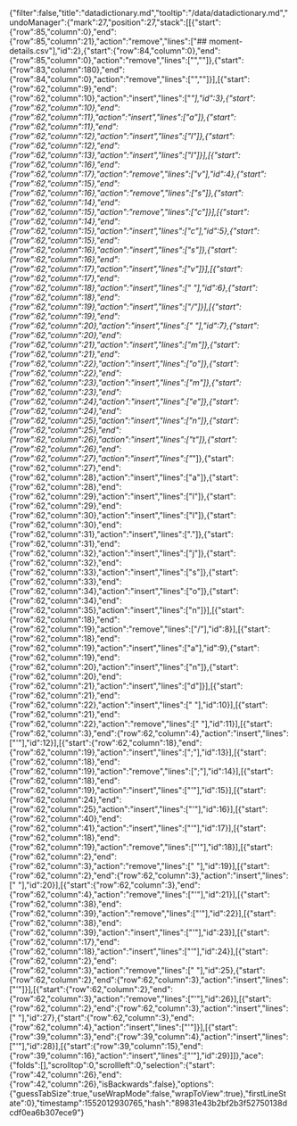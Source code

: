 {"filter":false,"title":"datadictionary.md","tooltip":"/data/datadictionary.md","undoManager":{"mark":27,"position":27,"stack":[[{"start":{"row":85,"column":0},"end":{"row":85,"column":21},"action":"remove","lines":["## moment-details.csv"],"id":2},{"start":{"row":84,"column":0},"end":{"row":85,"column":0},"action":"remove","lines":["",""]},{"start":{"row":83,"column":180},"end":{"row":84,"column":0},"action":"remove","lines":["",""]}],[{"start":{"row":62,"column":9},"end":{"row":62,"column":10},"action":"insert","lines":["_"],"id":3},{"start":{"row":62,"column":10},"end":{"row":62,"column":11},"action":"insert","lines":["a"]},{"start":{"row":62,"column":11},"end":{"row":62,"column":12},"action":"insert","lines":["l"]},{"start":{"row":62,"column":12},"end":{"row":62,"column":13},"action":"insert","lines":["l"]}],[{"start":{"row":62,"column":16},"end":{"row":62,"column":17},"action":"remove","lines":["v"],"id":4},{"start":{"row":62,"column":15},"end":{"row":62,"column":16},"action":"remove","lines":["s"]},{"start":{"row":62,"column":14},"end":{"row":62,"column":15},"action":"remove","lines":["c"]}],[{"start":{"row":62,"column":14},"end":{"row":62,"column":15},"action":"insert","lines":["c"],"id":5},{"start":{"row":62,"column":15},"end":{"row":62,"column":16},"action":"insert","lines":["s"]},{"start":{"row":62,"column":16},"end":{"row":62,"column":17},"action":"insert","lines":["v"]}],[{"start":{"row":62,"column":17},"end":{"row":62,"column":18},"action":"insert","lines":[" "],"id":6},{"start":{"row":62,"column":18},"end":{"row":62,"column":19},"action":"insert","lines":["/"]}],[{"start":{"row":62,"column":19},"end":{"row":62,"column":20},"action":"insert","lines":[" "],"id":7},{"start":{"row":62,"column":20},"end":{"row":62,"column":21},"action":"insert","lines":["m"]},{"start":{"row":62,"column":21},"end":{"row":62,"column":22},"action":"insert","lines":["o"]},{"start":{"row":62,"column":22},"end":{"row":62,"column":23},"action":"insert","lines":["m"]},{"start":{"row":62,"column":23},"end":{"row":62,"column":24},"action":"insert","lines":["e"]},{"start":{"row":62,"column":24},"end":{"row":62,"column":25},"action":"insert","lines":["n"]},{"start":{"row":62,"column":25},"end":{"row":62,"column":26},"action":"insert","lines":["t"]},{"start":{"row":62,"column":26},"end":{"row":62,"column":27},"action":"insert","lines":["_"]},{"start":{"row":62,"column":27},"end":{"row":62,"column":28},"action":"insert","lines":["a"]},{"start":{"row":62,"column":28},"end":{"row":62,"column":29},"action":"insert","lines":["l"]},{"start":{"row":62,"column":29},"end":{"row":62,"column":30},"action":"insert","lines":["l"]},{"start":{"row":62,"column":30},"end":{"row":62,"column":31},"action":"insert","lines":["."]},{"start":{"row":62,"column":31},"end":{"row":62,"column":32},"action":"insert","lines":["j"]},{"start":{"row":62,"column":32},"end":{"row":62,"column":33},"action":"insert","lines":["s"]},{"start":{"row":62,"column":33},"end":{"row":62,"column":34},"action":"insert","lines":["o"]},{"start":{"row":62,"column":34},"end":{"row":62,"column":35},"action":"insert","lines":["n"]}],[{"start":{"row":62,"column":18},"end":{"row":62,"column":19},"action":"remove","lines":["/"],"id":8}],[{"start":{"row":62,"column":18},"end":{"row":62,"column":19},"action":"insert","lines":["a"],"id":9},{"start":{"row":62,"column":19},"end":{"row":62,"column":20},"action":"insert","lines":["n"]},{"start":{"row":62,"column":20},"end":{"row":62,"column":21},"action":"insert","lines":["d"]}],[{"start":{"row":62,"column":21},"end":{"row":62,"column":22},"action":"insert","lines":[" "],"id":10}],[{"start":{"row":62,"column":21},"end":{"row":62,"column":22},"action":"remove","lines":[" "],"id":11}],[{"start":{"row":62,"column":3},"end":{"row":62,"column":4},"action":"insert","lines":["'"],"id":12}],[{"start":{"row":62,"column":18},"end":{"row":62,"column":19},"action":"insert","lines":[";"],"id":13}],[{"start":{"row":62,"column":18},"end":{"row":62,"column":19},"action":"remove","lines":[";"],"id":14}],[{"start":{"row":62,"column":18},"end":{"row":62,"column":19},"action":"insert","lines":["'"],"id":15}],[{"start":{"row":62,"column":24},"end":{"row":62,"column":25},"action":"insert","lines":["'"],"id":16}],[{"start":{"row":62,"column":40},"end":{"row":62,"column":41},"action":"insert","lines":["'"],"id":17}],[{"start":{"row":62,"column":18},"end":{"row":62,"column":19},"action":"remove","lines":["'"],"id":18}],[{"start":{"row":62,"column":2},"end":{"row":62,"column":3},"action":"remove","lines":[" "],"id":19}],[{"start":{"row":62,"column":2},"end":{"row":62,"column":3},"action":"insert","lines":[" "],"id":20}],[{"start":{"row":62,"column":3},"end":{"row":62,"column":4},"action":"remove","lines":["'"],"id":21}],[{"start":{"row":62,"column":38},"end":{"row":62,"column":39},"action":"remove","lines":["'"],"id":22}],[{"start":{"row":62,"column":38},"end":{"row":62,"column":39},"action":"insert","lines":["'"],"id":23}],[{"start":{"row":62,"column":17},"end":{"row":62,"column":18},"action":"insert","lines":["'"],"id":24}],[{"start":{"row":62,"column":2},"end":{"row":62,"column":3},"action":"remove","lines":[" "],"id":25},{"start":{"row":62,"column":2},"end":{"row":62,"column":3},"action":"insert","lines":["'"]}],[{"start":{"row":62,"column":2},"end":{"row":62,"column":3},"action":"remove","lines":["'"],"id":26}],[{"start":{"row":62,"column":2},"end":{"row":62,"column":3},"action":"insert","lines":[" "],"id":27},{"start":{"row":62,"column":3},"end":{"row":62,"column":4},"action":"insert","lines":["'"]}],[{"start":{"row":39,"column":3},"end":{"row":39,"column":4},"action":"insert","lines":["'"],"id":28}],[{"start":{"row":39,"column":15},"end":{"row":39,"column":16},"action":"insert","lines":["'"],"id":29}]]},"ace":{"folds":[],"scrolltop":0,"scrollleft":0,"selection":{"start":{"row":42,"column":26},"end":{"row":42,"column":26},"isBackwards":false},"options":{"guessTabSize":true,"useWrapMode":false,"wrapToView":true},"firstLineState":0},"timestamp":1552012930765,"hash":"89831e43b2bf2b3f52750138dcdf0ea6b307ece9"}